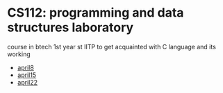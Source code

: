 # CS112: programming and data structures laboratory

course in btech 1st year st IITP to get acquainted with C language and its working

* [april8](./april8)
* [april15](./april15)
* [april22](./april22)